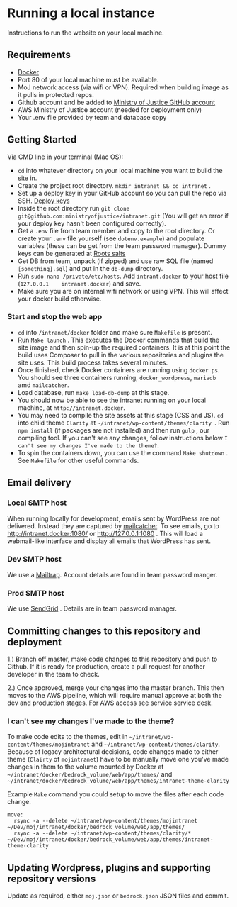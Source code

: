 # Running a local instance
Instructions to run the website on your local machine.

## Requirements

* [Docker](https://www.docker.com/)
* Port 80 of your local machine must be available.
* MoJ network access (via wifi or VPN). Required when building image as it pulls in protected repos.
* Github account and be added to [Ministry of Justice GitHub account](https://github.com/ministryofjustice)
* AWS Ministry of Justice account (needed for deployment only)
* Your .env file provided by team and database copy

## Getting Started

Via CMD line in your terminal (Mac OS):

* `cd` into whatever directory on your local machine you want to build the site in.
* Create the project root directory. `mkdir intranet && cd intranet` .
* Set up a deploy key in your GitHub account so you can pull the repo via SSH. [Deploy keys](https://developer.github.com/v3/guides/managing-deploy-keys/#deploy-keys)
* Inside the root directory run `git clone git@github.com:ministryofjustice/intranet.git` (You will get an error if your deploy key hasn't been configured correctly).
* Get a `.env` file from team member and copy to the root directory. Or create your `.env` file yourself (see `dotenv.example`) and populate variables (these can be get from the team password manager). Dummy keys can be generated at [Roots salts](https://roots.io/salts.html)
* Get DB from team, unpack (if zipped) and use raw SQL file (named `[something].sql`) and put in the `db-dump` directory.
* Run `sudo nano /private/etc/hosts`. Add `intrant.docker` to your host file (`127.0.0.1	intranet.docker`) and save.
* Make sure you are on internal wifi network or using VPN. This will affect your docker build otherwise.

### Start and stop the web app
* `cd` into `/intranet/docker` folder and make sure `Makefile` is present.
* Run `Make launch` . This executes the Docker commands that build the site image and then spin-up the required containers. It is at this point the build uses Composer to pull in the various repositories and plugins the site uses. This build process takes several minutes.
* Once finished, check Docker containers are running using `docker ps`. You should see three containers running, `docker_wordpress`, `mariadb` amd `mailcatcher`.
* Load database, run `make load-db-dump` at this stage.
* You should now be able to see the intranet running on your local machine, at `http://intranet.docker`.
* You may need to compile the site assets at this stage (CSS and JS). `cd` into child theme `Clarity` at `~/intranet/wp-content/themes/clarity
`. Run `npm install` (if packages are not installed) and then run `gulp` , our compiling tool. If you can't see any changes, follow instructions below `I can't see my changes I've made to the theme?`.
* To spin the containers down, you can use the command `Make shutdown` . See `Makefile` for other useful commands.

## Email delivery

### Local SMTP host
When running locally for development, emails sent by WordPress are not delivered. Instead they are captured by [mailcatcher](https://mailcatcher.me/).
To see emails, go to http://intranet.docker:1080/ or http://127.0.0.1:1080 . This will load a webmail-like interface and display all emails that WordPress has sent.

### Dev SMTP host
We use a [Mailtrap](https://mailtrap.io/ ). Account details are found in team password manger.

### Prod SMTP host
We use [SendGrid](https://www.sendgrid.com/) . Details are in team password manager.

## Committing changes to this repository and deployment

1.) Branch off master, make code changes to this repository and push to Github. If it is ready for production, create a pull request for another developer in the team to check.

2.) Once approved, merge your changes into the master branch. This then moves to the AWS pipeline, which will require manual approve at both the dev and production stages. For AWS access see service service desk.

### I can't see my changes I've made to the theme?
To make code edits to the themes, edit in `~/intranet/wp-content/themes/mojintranet` and `~/intranet/wp-content/themes/clarity`.
Because of legacy architectural decisions, code changes made to either theme (`Clairty` of `mojintranet`) have to be manually move one you've made changes in them to the volume mounted by Docker at `~/intranet/docker/bedrock_volume/web/app/themes/` and `~/intranet/docker/bedrock_volume/web/app/themes/intranet-theme-clarity`

Example `Make` command you could setup to move the files after each code change.

```
move:
  rsync -a --delete ~/intranet/wp-content/themes/mojintranet ~/Dev/moj/intranet/docker/bedrock_volume/web/app/themes/
  rsync -a --delete ~/intranet/wp-content/themes/clarity/* ~/Dev/moj/intranet/docker/bedrock_volume/web/app/themes/intranet-theme-clarity
```

## Updating Wordpress, plugins and supporting repository versions

Update as required, either `moj.json` or `bedrock.json` JSON files and commit.
